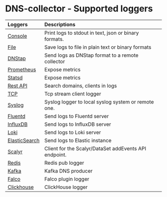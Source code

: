 # DNS-collector - Supported loggers

| Loggers                                 | Descriptions                                          |
| :-------------------------------------- |:------------------------------------------------------|
| [Console](loggers/logger_stdout.md)             | Print logs to stdout in text, json or binary formats. |
| [File](loggers/logger_file.md)                  | Save logs to file in plain text or binary formats     |
| [DNStap](loggers/logger_dnstap.md)              | Send logs as DNStap format to a remote collector      |
| [Prometheus](loggers/logger_prometheus.md)      | Expose metrics                                        |
| [Statsd](loggers/logger_statsd.md)              | Expose metrics                                        |
| [Rest API](loggers/logger_restapi.md)           | Search domains, clients in logs                       |
| [TCP](loggers/logger_tcp.md)                    | Tcp stream client logger                              |
| [Syslog](loggers/logger_syslog.md)              | Syslog logger to local syslog system or remote one.   |
| [Fluentd](loggers/logger_fluentd.md)            | Send logs to Fluentd server                           |
| [InfluxDB](loggers/logger_influxdb.md)          | Send logs to InfluxDB server                          |
| [Loki](loggers/logger_loki.md)                  | Send logs to Loki server                              |
| [ElasticSearch](loggers/logger_elasticsearch.md) | Send logs to Elastic instance                         |
| [Scalyr](loggers/logger_scalyr.md)              | Client for the Scalyr/DataSet addEvents API endpoint. |
| [Redis](loggers/logger_redis.md)                | Redis pub logger                                      |
| [Kafka](loggers/logger_kafka.md)                | Kafka DNS producer                                    |
| [Falco](loggers/logger_falco.md)                | Falco plugin logger                                   |
| [Clickhouse](loggers/logger_clickhouse.md)      | ClickHouse logger                                   |
